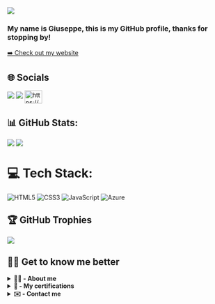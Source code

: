 <img src="https://rishavanand.github.io/static/images/greetings.gif">

### My name is Giuseppe, this is my GitHub profile, thanks for stopping by! 
<a href="https://quicklylearning.me/">➡️ Check out my website</a>

## 🌐 Socials

<a href="https://stackoverflow.com/users/21118497" target="blank"><img src="https://img.shields.io/badge/-Stackoverflow-FE7A16?logo=stack-overflow&logoColor=white" /></a>
<a href="https://reddit.com/user/QuicklyLearning_" target="blank"><img src="https://img.shields.io/badge/Reddit-%23FF4500.svg?logo=Reddit&logoColor=white"/></a>
<a href="/https://quicklylearning.me/feed.xml" target="blank"><img align="center" src="https://raw.githubusercontent.com/rahuldkjain/github-profile-readme-generator/master/src/images/icons/Social/rss.svg" alt="https://quicklylearning.me/feed.xml" height="30" width="40" /></a>

## 📊 GitHub Stats:
![](https://github-readme-stats.vercel.app/api?username=quicklylearning&theme=radical&hide_border=false&include_all_commits=false&count_private=false)
![](https://github-readme-streak-stats.herokuapp.com/?user=quicklylearning&theme=radical&hide_border=false)

# 💻 Tech Stack:
![HTML5](https://img.shields.io/badge/html5-%23E34F26.svg?style=for-the-badge&logo=html5&logoColor=white) ![CSS3](https://img.shields.io/badge/css3-%231572B6.svg?style=for-the-badge&logo=css3&logoColor=white) ![JavaScript](https://img.shields.io/badge/javascript-%23323330.svg?style=for-the-badge&logo=javascript&logoColor=%23F7DF1E) ![Azure](https://img.shields.io/badge/azure-%230072C6.svg?style=for-the-badge&logo=azure-devops&logoColor=white)

## 🏆 GitHub Trophies
![](https://github-profile-trophy.vercel.app/?username=QuicklyLearning&theme=dracula&no-frame=false&no-bg=false&margin-w=4)

## 👨‍💻 Get to know me better

<details>
  <summary><b>🙋‍♂️&nbsp;-&nbsp;About&nbsp;me</b></summary>
  <br>
  <p>My name is Liberato Giuseppe Fusco, as you can tell from my profile I have a very strong interest in all topics related to IT, currently I'm not working on any big projects except my own website, but I'm currently learning new things in the field of computer architecture, networking and cybersecurity in the near future I would like to learn more about PowerShell and Microsoft Azure.<p>
</details> 

<details>
  <summary><b>🚀&nbsp;-&nbsp;My&nbsp;certifications</b></summary>
  <br>
  The table below lists all the certificates I have earned so far.
  
| Certifications | Badge |
|--|--| 
| Microsoft Certified: Azure Fundamentals | <a href="https://www.credly.com/badges/f83439db-c330-4957-96ef-e43e66275e08/public_url"><img src="https://images.credly.com/images/be8fcaeb-c769-4858-b567-ffaaa73ce8cf/image.png" width="23%"></a> |
| Microsoft Certified: Security, Compliance, and Identity Fundamentals | <a href="https://www.credly.com/badges/62458b3c-7633-4c37-9519-886630dc22c9/public_url"><img src="https://images.credly.com/images/fc1352af-87fa-4947-ba54-398a0e63322e/security-compliance-and-identity-fundamentals-600x600.png" width="23%"></a> |
| Microsoft 365 Certified: Fundamentals | <a href="https://www.credly.com/badges/ea9f638d-924e-4fb0-afad-1acab67efc09/public_url"><img src="https://images.credly.com/images/0c6d9839-f468-4adc-987d-5cfae4a9ee67/image.png" width="23%"></a> |

</details> 

<details>
  <summary><b>✉️&nbsp;-&nbsp;Contact&nbsp;me</b></summary>
  <br>
  <img src="https://badges.krynn.dev/email?address=l.giuseppe.fusco@outlook.de&padding=5"> 
  
</details> 

